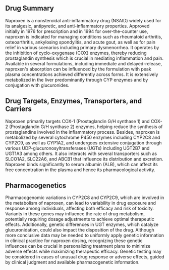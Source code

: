 ## Drug Summary
Naproxen is a nonsteroidal anti-inflammatory drug (NSAID) widely used for its analgesic, antipyretic, and anti-inflammatory properties. Approved initially in 1976 for prescription and in 1994 for over-the-counter use, naproxen is indicated for managing conditions such as rheumatoid arthritis, osteoarthritis, ankylosing spondylitis, and acute gout, as well as for pain relief in various scenarios including primary dysmenorrhea. It operates by the inhibition of cyclo-oxygenase (COX) enzymes, thereby reducing prostaglandin synthesis which is crucial in mediating inflammation and pain. Available in several formulations, including immediate and delayed-release, naproxen's absorption can be influenced by the formulation with peak plasma concentrations achieved differently across forms. It is extensively metabolized in the liver predominantly through CYP enzymes and by conjugation with glucuronides.

## Drug Targets, Enzymes, Transporters, and Carriers
Naproxen primarily targets COX-1 (Prostaglandin G/H synthase 1) and COX-2 (Prostaglandin G/H synthase 2) enzymes, helping reduce the synthesis of prostaglandins involved in the inflammatory process. Besides, naproxen is metabolized by several cytochrome P450 enzymes including CYP2C8 and CYP2C9, as well as CYP1A2, and undergoes extensive conjugation through various UDP-glucuronosyltransferases (UGTs) including UGT2B7 and UGT1A3 among others. It also interacts with several transporters such as SLCO1A2, SLC22A6, and ABCB1 that influence its distribution and excretion. Naproxen binds significantly to serum albumin (ALB), which can affect its free concentration in the plasma and hence its pharmacological activity.

## Pharmacogenetics
Pharmacogenomic variations in CYP2C8 and CYP2C9, which are involved in the metabolism of naproxen, can lead to variability in drug exposure and response among individuals, affecting both efficacy and risk of toxicity. Variants in these genes may influence the rate of drug metabolism, potentially requiring dosage adjustments to achieve optimal therapeutic effects. Additionally, genetic differences in UGT enzymes, which catalyze glucuronidation, could also impact the disposition of the drug. Although more conclusive data may be needed to uniformly apply genetic information in clinical practice for naproxen dosing, recognizing these genetic influences can be crucial in personalizing treatment plans to minimize adverse effects while maximizing therapeutic efficacy. Genetic testing may be considered in cases of unusual drug response or adverse effects, guided by clinical judgment and available pharmacogenetic information.